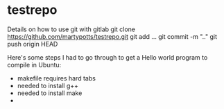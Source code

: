 # testrepo
Details on how to use git with gitlab
git clone https://github.com/martypotts/testrepo.git
git add ...
git commit -m ".."
git push origin HEAD

Here's some steps I had to go through to get a Hello world program to compile in
Ubuntu:
- makefile requires hard tabs
- needed to install g++
- needed to install make
-
